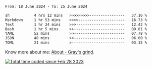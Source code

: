 <!--START_SECTION:waka-->

```txt
From: 18 June 2024 - To: 25 June 2024

sh           4 hrs 12 mins   >>>>>>>>>----------------   37.16 %
Markdown     1 hr 53 mins    >>>>---------------------   16.73 %
Text         1 hr 24 mins    >>>----------------------   12.42 %
Bash         1 hr 5 mins     >>-----------------------   09.61 %
YAML         52 mins         >>-----------------------   07.78 %
JSON         40 mins         >>-----------------------   06.00 %
TOML         21 mins         >------------------------   03.15 %
```

<!--END_SECTION:waka-->

<!-- [![grayxu's github stats](https://github-readme-stats.vercel.app/api?username=grayxu&count_private=true&show_icons=true)](https://github.com/grayxu) -->

Know more about me: [About - Gray's grind](https://www.grayxu.cn/).
<p align="left">
  <a href="https://wakatime.com/@c69eb31e-43a1-463f-8968-c3449e386f57"><img src="https://wakatime.com/badge/user/c69eb31e-43a1-463f-8968-c3449e386f57.svg" title="Total time coded since Feb 28 2023" /></a>
</p>

